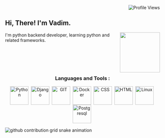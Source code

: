 <div align="right">
 
  ![Profile Views](https://komarev.com/ghpvc/?username=8Vadim8&style=plastic&color=18a7b5&label=visitors)
</div>

##  Hi, There! I'm Vadim.
<div style="display: inline_block" align="left">
 
  <img  src="https://github-readme-stats.vercel.app/api/top-langs/?username=8Vadim8&layout=compact&theme=dark" align="right" height="130"/>
 
  <p>
    I'm python backend developer, learning python and related frameworks.
  </p>
  <br />
  <br />
  <br />
</div>
<br />
<div style="display: inline_block" align="center">

### Languages and Tools :

  <img  src="https://cdn.jsdelivr.net/gh/devicons/devicon/icons/python/python-original.svg"  title="Python"  alt="Python"  width="60"  height="60" align="center"/>&nbsp;
  <img  src="https://cdn.jsdelivr.net/gh/devicons/devicon/icons/django/django-plain.svg"  title="Django"  alt="Django"  width="60"  height="60" align="center"/>&nbsp;
  <img  src="https://cdn.jsdelivr.net/gh/devicons/devicon/icons/git/git-original.svg"  title="GIT"  alt="GIT"  width="60"  height="60" align="center"/>&nbsp;
  <img  src="https://cdn.jsdelivr.net/gh/devicons/devicon/icons/docker/docker-original.svg"  title="Docker"  alt="Docker"  width="60"  height="60" align="center"/>&nbsp;
  <img  src="https://cdn.jsdelivr.net/gh/devicons/devicon/icons/css3/css3-plain.svg"  title="CSS"  alt="CSS"  width="60"  height="60" align="center"/>&nbsp;
  <img  src="https://cdn.jsdelivr.net/gh/devicons/devicon/icons/html5/html5-plain.svg"  title="HTML"  alt="HTML"  width="60"  height="60" align="center"/>&nbsp;
  <img  src="https://cdn.jsdelivr.net/gh/devicons/devicon/icons/linux/linux-original.svg"  title="Linux"  alt="Linux"  width="60"  height="60" align="center"/>&nbsp;
  <img  src="https://cdn.jsdelivr.net/gh/devicons/devicon/icons/postgresql/postgresql-original.svg" title="Postgresql" alt="Postgresql" width="60" height="60" align="center"/>&nbsp;
</div>
<picture>
  <source media="(prefers-color-scheme: dark)" srcset="https://raw.githubusercontent.com/8Vadim*/8Vadim*/snake/github-contribution-grid-snake-dark.svg">
  <source media="(prefers-color-scheme: light)" srcset="https://raw.githubusercontent.com/8Vadim*/8Vadim*/snake/github-contribution-grid-snake.svg">
  <img alt="github contribution grid snake animation" src="https://raw.githubusercontent.com/8Vadim*/8Vadim*/snake/github-contribution-grid-snake.svg">
</picture>